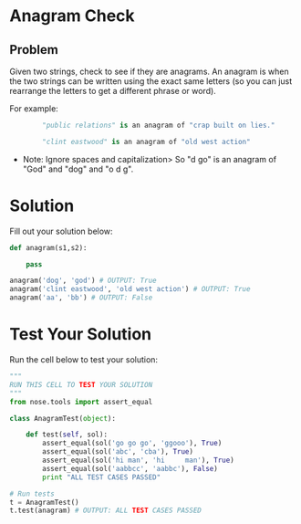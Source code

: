 # Anagram Check

## Problem

Given two strings, check to see if they are anagrams.
An anagram is when the two strings can be written using the exact same letters (so you can just rearrange the letters to get a different phrase or word).

For example:

```python
        "public relations" is an anagram of "crap built on lies."

        "clint eastwood" is an anagram of "old west action"        
```

* Note: Ignore spaces and capitalization> So "d go" is an anagram of "God" and "dog" and "o d g".

# Solution

Fill out your solution below:

```python
def anagram(s1,s2):

    pass

anagram('dog', 'god') # OUTPUT: True
anagram('clint eastwood', 'old west action') # OUTPUT: True
anagram('aa', 'bb') # OUTPUT: False
```

# Test Your Solution
Run the cell below to test your solution:

```python
"""
RUN THIS CELL TO TEST YOUR SOLUTION
"""
from nose.tools import assert_equal

class AnagramTest(object):

    def test(self, sol):
        assert_equal(sol('go go go', 'ggooo'), True)
        assert_equal(sol('abc', 'cba'), True)
        assert_equal(sol('hi man', 'hi     man'), True)
        assert_equal(sol('aabbcc', 'aabbc'), False)
        print "ALL TEST CASES PASSED"

# Run tests
t = AnagramTest()
t.test(anagram) # OUTPUT: ALL TEST CASES PASSED
```